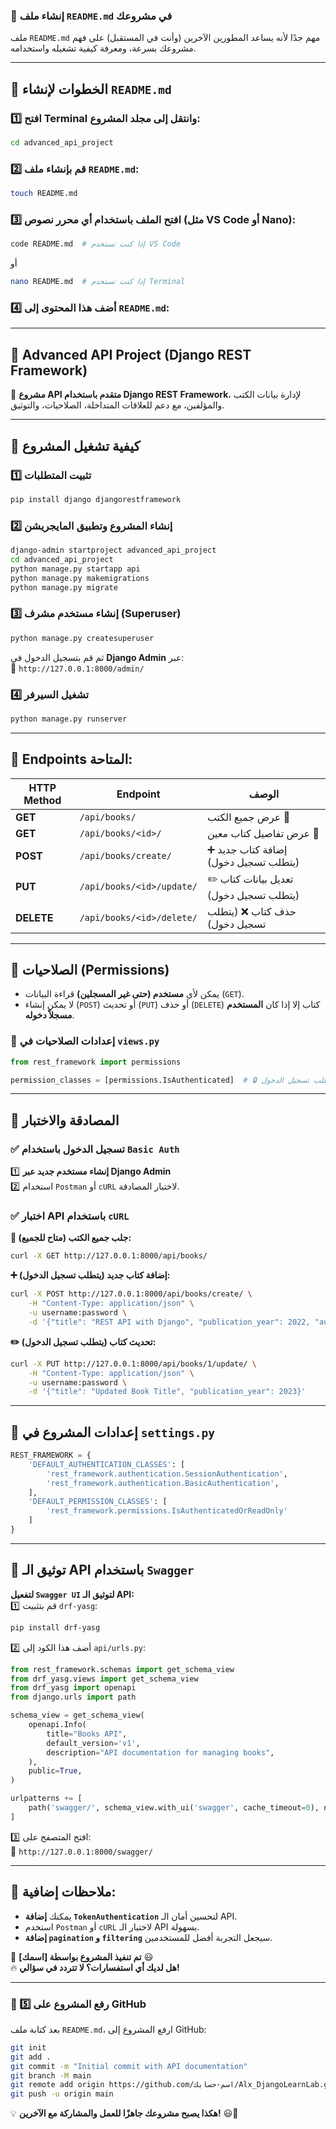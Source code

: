 ### **📌 إنشاء ملف `README.md` في مشروعك**  

ملف `README.md` مهم جدًا لأنه يساعد المطورين الآخرين (وأنت في المستقبل) على فهم مشروعك بسرعة، ومعرفة كيفية تشغيله واستخدامه.  

---

## **📌 الخطوات لإنشاء `README.md`**
### 1️⃣ افتح **Terminal** وانتقل إلى مجلد المشروع:
```bash
cd advanced_api_project
```

### 2️⃣ قم بإنشاء ملف `README.md`:
```bash
touch README.md
```

### 3️⃣ افتح الملف باستخدام أي محرر نصوص (مثل VS Code أو Nano):
```bash
code README.md  # إذا كنت تستخدم VS Code
```
أو
```bash
nano README.md  # إذا كنت تستخدم Terminal
```

### 4️⃣ أضف هذا المحتوى إلى `README.md`:

---

## **📘 Advanced API Project (Django REST Framework)**  
🚀 **مشروع API متقدم باستخدام Django REST Framework**، لإدارة بيانات الكتب والمؤلفين، مع دعم للعلاقات المتداخلة، الصلاحيات، والتوثيق.  

---

## **📌 كيفية تشغيل المشروع**
### **1️⃣ تثبيت المتطلبات**
```bash
pip install django djangorestframework
```

### **2️⃣ إنشاء المشروع وتطبيق المايجريشن**
```bash
django-admin startproject advanced_api_project
cd advanced_api_project
python manage.py startapp api
python manage.py makemigrations
python manage.py migrate
```

### **3️⃣ إنشاء مستخدم مشرف (Superuser)**
```bash
python manage.py createsuperuser
```
ثم قم بتسجيل الدخول في **Django Admin** عبر:  
🔗 `http://127.0.0.1:8000/admin/`

### **4️⃣ تشغيل السيرفر**
```bash
python manage.py runserver
```

---

## **📌 Endpoints المتاحة:**
| HTTP Method | Endpoint                  | الوصف |
|------------|---------------------------|----------------|
| **GET**    | `/api/books/`             | عرض جميع الكتب 📖 |
| **GET**    | `/api/books/<id>/`        | عرض تفاصيل كتاب معين 🔎 |
| **POST**   | `/api/books/create/`      | إضافة كتاب جديد ➕ (يتطلب تسجيل دخول) |
| **PUT**    | `/api/books/<id>/update/` | تعديل بيانات كتاب ✏️ (يتطلب تسجيل دخول) |
| **DELETE** | `/api/books/<id>/delete/` | حذف كتاب ❌ (يتطلب تسجيل دخول) |

---

## **📌 الصلاحيات (Permissions)**
- يمكن لأي **مستخدم (حتى غير المسجلين)** قراءة البيانات (`GET`).
- لا يمكن إنشاء (`POST`) أو تحديث (`PUT`) أو حذف (`DELETE`) كتاب إلا إذا كان **المستخدم مسجلاً دخوله**.

### **🔧 إعدادات الصلاحيات في `views.py`**
```python
from rest_framework import permissions

permission_classes = [permissions.IsAuthenticated]  # 🔒 يتطلب تسجيل الدخول
```

---

## **📌 المصادقة والاختبار**
### **✅ تسجيل الدخول باستخدام `Basic Auth`**
1️⃣ **إنشاء مستخدم جديد عبر Django Admin**  
2️⃣ استخدام `Postman` أو `cURL` لاختبار المصادقة.

### **✅ اختبار API باستخدام `cURL`**
**📖 جلب جميع الكتب (متاح للجميع):**
```bash
curl -X GET http://127.0.0.1:8000/api/books/
```
**➕ إضافة كتاب جديد (يتطلب تسجيل الدخول):**
```bash
curl -X POST http://127.0.0.1:8000/api/books/create/ \
    -H "Content-Type: application/json" \
    -u username:password \
    -d '{"title": "REST API with Django", "publication_year": 2022, "author": 1}'
```
**✏️ تحديث كتاب (يتطلب تسجيل الدخول):**
```bash
curl -X PUT http://127.0.0.1:8000/api/books/1/update/ \
    -H "Content-Type: application/json" \
    -u username:password \
    -d '{"title": "Updated Book Title", "publication_year": 2023}'
```

---

## **📌 إعدادات المشروع في `settings.py`**
```python
REST_FRAMEWORK = {
    'DEFAULT_AUTHENTICATION_CLASSES': [
        'rest_framework.authentication.SessionAuthentication',
        'rest_framework.authentication.BasicAuthentication',
    ],
    'DEFAULT_PERMISSION_CLASSES': [
        'rest_framework.permissions.IsAuthenticatedOrReadOnly'
    ]
}
```

---

## **📌 توثيق الـ API باستخدام `Swagger`**
**لتفعيل `Swagger UI` لتوثيق الـ API:**  
1️⃣ قم بتثبيت `drf-yasg`:  
```bash
pip install drf-yasg
```
2️⃣ أضف هذا الكود إلى `api/urls.py`:
```python
from rest_framework.schemas import get_schema_view
from drf_yasg.views import get_schema_view
from drf_yasg import openapi
from django.urls import path

schema_view = get_schema_view(
    openapi.Info(
        title="Books API",
        default_version='v1',
        description="API documentation for managing books",
    ),
    public=True,
)

urlpatterns += [
    path('swagger/', schema_view.with_ui('swagger', cache_timeout=0), name='swagger-docs'),
]
```
3️⃣ افتح المتصفح على:  
🔗 `http://127.0.0.1:8000/swagger/`

---

## **📌 ملاحظات إضافية:**
- يمكنك **إضافة `TokenAuthentication`** لتحسين أمان الـ API.
- استخدم `Postman` أو `cURL` لاختبار الـ API بسهولة.
- **إضافة `pagination` و `filtering`** سيجعل التجربة أفضل للمستخدمين.

🚀 **تم تنفيذ المشروع بواسطة [اسمك]** 😃  
🔥 **هل لديك أي استفسارات؟ لا تتردد في سؤالي!**  

---

### **📌 5️⃣ رفع المشروع على GitHub**
بعد كتابة ملف `README.md`، ارفع المشروع إلى GitHub:

```bash
git init
git add .
git commit -m "Initial commit with API documentation"
git branch -M main
git remote add origin https://github.com/اسم-حسابك/Alx_DjangoLearnLab.git
git push -u origin main
```

💡 **هكذا يصبح مشروعك جاهزًا للعمل والمشاركة مع الآخرين!** 😃🚀